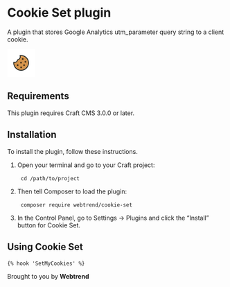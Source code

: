 # Cookie Set plugin

A plugin that stores Google Analytics utm_parameter query string to a client cookie.

![Screenshot](resources/img/plugin-logo.png)

## Requirements

This plugin requires Craft CMS 3.0.0 or later.

## Installation

To install the plugin, follow these instructions.

1. Open your terminal and go to your Craft project:

        cd /path/to/project

2. Then tell Composer to load the plugin:

        composer require webtrend/cookie-set

3. In the Control Panel, go to Settings → Plugins and click the “Install” button for Cookie Set.


## Using Cookie Set

	{% hook 'SetMyCookies' %}

Brought to you by **Webtrend**
